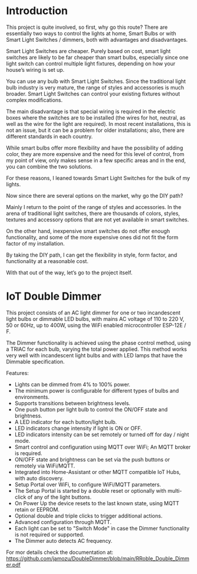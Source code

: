 
# Introduction
This project is quite involved, so first, why go this route?
There are essentially two ways to control the lights at home, Smart Bulbs or with Smart Light Switches / dimmers, both with advantages and disadvantages. 

Smart Light Switches are cheaper. Purely based on cost, smart light switches are likely to be far cheaper than smart bulbs, especially since one light switch can control multiple light fixtures, depending on how your house’s wiring is set up.

You can use any bulb with Smart Light Switches. Since the traditional light bulb industry is very mature, the range of styles and accessories is much broader.
Smart Light Switches can control your existing fixtures without complex modifications.

The main disadvantage is that special wiring is required in the electric boxes where the switches are to be installed (the wires for hot, neutral, as well as the wire for the light are required). In most recent installations, this is not an issue, but it can be a problem for older installations; also, there are different standards in each country.

While smart bulbs offer more flexibility and have the possibility of adding color, they are more expensive and the need for this level of control, from my point of view, only makes sense in a few specific areas and in the end, you can combine the two solutions.

For these reasons, I leaned towards Smart Light Switches for the bulk of my lights.

Now since there are several options on the market, why go the DIY path?

Mainly I return to the point of the range of styles and accessories. In the arena of traditional light switches, there are thousands of colors, styles, textures and accessory options that are not yet available in smart switches.

On the other hand, inexpensive smart switches do not offer enough functionality, and some of the more expensive ones did not fit the form factor of my installation. 

By taking the DIY path, I can get the flexibility in style, form factor, and functionality at a reasonable cost.

With that out of the way, let’s go to the project itself.

# IoT Double Dimmer

This project consists of an AC light dimmer for one or two incandescent light bulbs or dimmable LED bulbs, with mains AC voltage of 110 to 220 V, 50 or 60Hz, up to 400W, using the WiFi enabled microcontroller ESP-12E / F.

The Dimmer functionality is achieved using the phase control method, using a TRIAC for each bulb, varying the total power applied. This method works very well with incandescent light bulbs and with LED lamps that have the Dimmable specification.

Features:
* Lights can be dimmed from 4% to 100% power.
* The minimum power is configurable for different types of bulbs and environments.
*	Supports transitions between brightness levels.
*	One push button per light bulb to control the ON/OFF state and brightness.
*	A LED indicator for each button/light bulb.
*	LED indicators change intensity if light is ON or OFF. 
*	LED indicators intensity can be set remotely or turned off for day / night mode.
*	Smart control and configuration using MQTT over WiFi; An MQTT broker is required.
*	ON/OFF state and brightness can be set via the push buttons or remotely via WiFi/MQTT.
*	Integrated into Home-Assistant or other MQTT compatible IoT Hubs, with auto discovery.
*	Setup Portal over WiFi, to configure WiFi/MQTT parameters.
*	The Setup Portal is started by a double reset or optionally with multi-click of any of the light buttons.
*	On Power Up the device resets to the last known state, using MQTT retain or EEPROM.
*	Optional double and triple clicks to trigger additional actions.
*	Advanced configuration through MQTT.
*	Each light can be set to "Switch Mode" in case the Dimmer functionality is not required or supported.
*	The Dimmer auto detects AC frequency.

For mor details check the documentation at: https://github.com/jamozu/DoubleDimmer/blob/main/RRoble_Double_Dimmer.pdf

